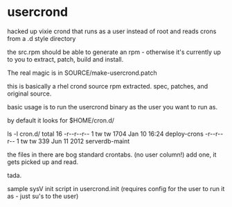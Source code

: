 usercrond
=========

hacked up vixie crond that runs as a user instead of root and reads crons from a .d style directory


the src.rpm should be able to generate an rpm - otherwise it's currently up to you to extract, patch, build and install.


The real magic is in SOURCE/make-usercrond.patch

this is basically a rhel crond source rpm extracted.  spec, patches, and original source.

basic usage is to run the usercrond binary as the user you want to run as.

by default it looks for $HOME/cron.d/

ls -l cron.d/
total 16
-r--r--r-- 1 tw tw 1704 Jan 10 16:24 deploy-crons
-r--r--r-- 1 tw tw  339 Jun 11  2012 serverdb-maint

the files in there are bog standard crontabs.  (no user column!)   add one, it gets picked up and read.


tada.

sample sysV init script in usercrond.init (requires config for the user to run it as - just su's to the user)

